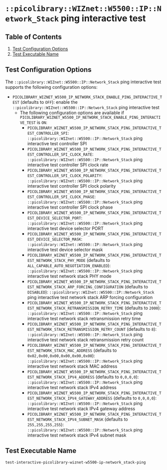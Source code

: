 # `::picolibrary::WIZnet::W5500::IP::Network_Stack` ping interactive test

## Table of Contents
1. [Test Configuration Options](#test-configuration-options)
1. [Test Executable Name](#test-executable-name)

## Test Configuration Options
The `::picolibrary::WIZnet::W5500::IP::Network_Stack` ping interactive test supports the
following configuration options:
- `PICOLIBRARY_WIZNET_W5500_IP_NETWORK_STACK_ENABLE_PING_INTERACTIVE_TEST`
  (defaults to `OFF`): enable the
  `::picolibrary::WIZnet::W5500::IP::Network_Stack` ping interactive test
    - The following configuration options are available if
      `PICOLIBRARY_WIZNET_W5500_IP_NETWORK_STACK_ENABLE_PING_INTERACTIVE_TEST`
      is `ON`:
       - `PICOLIBRARY_WIZNET_W5500_IP_NETWORK_STACK_PING_INTERACTIVE_TEST_CONTROLLER_SPI`:
         `::picolibrary::WIZnet::W5500::IP::Network_Stack` ping interactive
         test controller SPI
       - `PICOLIBRARY_WIZNET_W5500_IP_NETWORK_STACK_PING_INTERACTIVE_TEST_CONTROLLER_SPI_CLOCK_RATE`:
         `::picolibrary::WIZnet::W5500::IP::Network_Stack` ping interactive
         test controller SPI clock rate
       - `PICOLIBRARY_WIZNET_W5500_IP_NETWORK_STACK_PING_INTERACTIVE_TEST_CONTROLLER_SPI_CLOCK_POLARITY`:
         `::picolibrary::WIZnet::W5500::IP::Network_Stack` ping interactive
         test controller SPI clock polarity
       - `PICOLIBRARY_WIZNET_W5500_IP_NETWORK_STACK_PING_INTERACTIVE_TEST_CONTROLLER_SPI_CLOCK_PHASE`:
         `::picolibrary::WIZnet::W5500::IP::Network_Stack` ping interactive
         test controller SPI clock phase
       - `PICOLIBRARY_WIZNET_W5500_IP_NETWORK_STACK_PING_INTERACTIVE_TEST_DEVICE_SELECTOR_PORT`:
         `::picolibrary::WIZnet::W5500::IP::Network_Stack` ping interactive
         test device selector PORT
       - `PICOLIBRARY_WIZNET_W5500_IP_NETWORK_STACK_PING_INTERACTIVE_TEST_DEVICE_SELECTOR_MASK`:
         `::picolibrary::WIZnet::W5500::IP::Network_Stack` ping interactive
         test device selector mask
       - `PICOLIBRARY_WIZNET_W5500_IP_NETWORK_STACK_PING_INTERACTIVE_TEST_NETWORK_STACK_PHY_MODE`
         (defaults to `ALL_CAPABLE_AUTO_NEGOTIATION_ENABLED`):
         `::picolibrary::WIZnet::W5500::IP::Network_Stack` ping interactive
         test network stack PHY mode
       - `PICOLIBRARY_WIZNET_W5500_IP_NETWORK_STACK_PING_INTERACTIVE_TEST_NETWORK_STACK_ARP_FORCING_CONFIGURATION`
         (defaults to `DISABLED`):
         `::picolibrary::WIZnet::W5500::IP::Network_Stack` ping interactive
         test network stack ARP forcing configuration
       - `PICOLIBRARY_WIZNET_W5500_IP_NETWORK_STACK_PING_INTERACTIVE_TEST_NETWORK_STACK_RETRANSMISSION_RETRY_TIME`
         (defaults to `2000`):
         `::picolibrary::WIZnet::W5500::IP::Network_Stack` ping interactive
         test network stack retransmission retry time
       - `PICOLIBRARY_WIZNET_W5500_IP_NETWORK_STACK_PING_INTERACTIVE_TEST_NETWORK_STACK_RETRANSMISSION_RETRY_COUNT`
         (defaults to `8`): `::picolibrary::WIZnet::W5500::IP::Network_Stack`
         ping interactive test network stack retransmission retry count
       - `PICOLIBRARY_WIZNET_W5500_IP_NETWORK_STACK_PING_INTERACTIVE_TEST_NETWORK_STACK_MAC_ADDRESS`
         (defaults to `0x02,0x00,0x00,0x00,0x00,0x00`):
         `::picolibrary::WIZnet::W5500::IP::Network_Stack` ping interactive
         test network stack MAC address
       - `PICOLIBRARY_WIZNET_W5500_IP_NETWORK_STACK_PING_INTERACTIVE_TEST_NETWORK_STACK_IPV4_ADDRESS`
         (defaults to `0,0,0,0`):
         `::picolibrary::WIZnet::W5500::IP::Network_Stack` ping interactive
         test network stack IPv4 address
       - `PICOLIBRARY_WIZNET_W5500_IP_NETWORK_STACK_PING_INTERACTIVE_TEST_NETWORK_STACK_IPV4_GATEWAY_ADDRESS`
         (defaults to `0,0,0,0`):
         `::picolibrary::WIZnet::W5500::IP::Network_Stack` ping interactive
         test network stack IPv4 gateway address
       - `PICOLIBRARY_WIZNET_W5500_IP_NETWORK_STACK_PING_INTERACTIVE_TEST_NETWORK_STACK_IPV4_SUBNET_MASK`
         (defaults to `255,255,255,255`):
         `::picolibrary::WIZnet::W5500::IP::Network_Stack` ping interactive
         test network stack IPv4 subnet mask

## Test Executable Name
`test-interactive-picolibrary-wiznet-w5500-ip-network_stack-ping`
